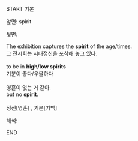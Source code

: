 START
기본

앞면:
spirit


뒷면:
<div>The exhibition captures the <strong>spirit</strong> of the age/times. </div><div><div>그 전시회는 시대정신을 포착해 놓고 있다.</div></div><div><br></div><div><div>to be in <b>high/low spirits</b> </div><div>기분이 좋다/우울하다</div></div><div><br></div><div><div><div><span>영혼이 없는 거 같아.</span></div></div><div><div><span>but no <strong>spirit</strong>.</span></div></div></div><div><br></div><div>정신[영혼] , 기분[기백]</div>


해석:
<!--ID: 1746614454732-->
END